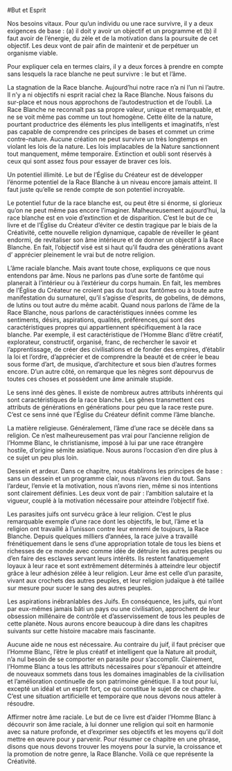 #But et Esprit

Nos besoins vitaux. Pour qu’un individu ou une race survivre, il y a deux exigences de base : (a) il doit y avoir un objectif et un programme et (b) il faut avoir de l’énergie, du zèle et de la motivation dans la poursuite de cet objectif. Les deux vont de pair afin de maintenir et de perpétuer un organisme viable.

Pour expliquer cela en termes clairs, il y a deux forces à prendre en compte sans lesquels la race blanche ne peut survivre : le but et l’âme.

La stagnation de la Race blanche. Aujourd’hui notre race n’a ni l’un ni l’autre. Il n’y a ni objectifs ni esprit racial chez la Race Blanche. Nous faisons du sur-place et nous nous approchons de l’autodestruction et de l’oubli. La Race Blanche ne reconnaît pas sa propre valeur, unique et remarquable, et ne se voit même pas comme un tout homogène. Cette élite de la nature, pourtant productrice des éléments les plus intelligents et imaginatifs, n’est pas capable de comprendre ces principes de bases et commet un crime contre-nature. Aucune création ne peut survivre un très longtemps en violant les lois de la nature. Les lois implacables de la Nature sanctionnent tout manquement, même temporaire. Extinction et oubli sont réservés à ceux qui sont assez fous pour essayer de braver ces lois.

Un potentiel illimité. Le but de l’Église du Créateur est de développer l’énorme potentiel de la Race Blanche à un niveau encore jamais atteint. Il faut juste qu’elle se rende compte de son potentiel incroyable.

Le potentiel futur de la race blanche est, ou peut être  si énorme, si glorieux qu’on ne peut même pas encore l’imaginer. Malheureusement aujourd’hui, la race blanche est en voie d’extinction et de disparition. C’est le but de ce livre et de l’Église du Créateur d’éviter ce destin tragique par le biais de la Créativité, cette nouvelle religion dynamique, capable de réveiller le géant endormi, de revitaliser son âme intérieure et de donner un objectif à la Race Blanche. En fait, l’objectif visé est si haut qu’il faudra des générations avant d’ apprécier pleinement le vrai but de notre religion.

L’âme raciale blanche. Mais avant toute chose, expliquons ce que nous entendons par âme. Nous ne parlons pas d’une sorte de fantôme qui planerait à l’intérieur ou à l’extérieur du corps humain. En fait, les membres de l’Église du Créateur ne croient pas du tout aux fantômes ou à toute autre manifestation du surnaturel, qu’il s’agisse  d’esprits, de gobelins, de démons, de lutins ou tout autre du même acabit. Quand nous parlons de l’âme de la Race Blanche, nous parlons de caractéristiques innées comme les sentiments, désirs, aspirations, qualités, préférences,qui sont des caractéristiques propres qui appartiennent spécifiquement à la race blanche. Par exemple, il est caractéristique de l’Homme Blanc d’être créatif, explorateur, constructif, organisé, franc, de rechercher le savoir et l’apprentissage, de créer des civilisations et de fonder des empires, d’établir la loi et l’ordre, d’apprécier et de comprendre la beauté et de créer le beau sous forme d’art, de musique, d’architecture et sous bien d’autres formes encore. D’un autre côté, on remarque que les nègres sont dépourvus de toutes ces choses et possèdent une âme animale stupide.

Le sens inné des gènes. Il existe de nombreux autres attributs inhérents qui sont caractéristiques de la race blanche. Les gênes transmettent ces attributs de générations en générations pour peu que la race reste pure. C’est ce sens inné que l’Église du Créateur définit comme l’âme blanche.

La matière religieuse. Généralement, l’âme d’une race se décèle dans sa religion. Ce n’est malheureusement pas vrai pour l’ancienne religion de l’Homme Blanc, le christianisme, imposé à lui par une race étrangère hostile, d’origine sémite asiatique. Nous aurons l’occasion d’en dire plus à ce sujet un peu plus loin.

Dessein et ardeur. Dans ce chapitre, nous établirons les principes de base : sans un dessein et un programme clair, nous n’avons rien du tout. Sans l’ardeur, l’envie et la motivation, nous n’avons rien, même si nos intentions sont clairement définies. Les deux vont de pair : l’ambition salutaire et la vigueur, couplé à la motivation nécessaire pour atteindre l’objectif fixé.

Les parasites juifs ont survécu grâce à leur religion. C’est le plus remarquable exemple d’une race dont les objectifs, le but, l’âme et la religion ont travaillé à l’unisson contre leur ennemi de toujours, la Race Blanche. Depuis quelques milliers d’années, la race juive a travaillé frénétiquement dans le sens d’une appropriation totale de tous les biens et richesses de ce monde avec comme idée de détruire les autres peuples ou d’en faire des esclaves servant leurs intérêts. Ils restent fanatiquement loyaux à leur race et sont extrêmement déterminés à atteindre leur objectif grâce à leur adhésion zélée à leur religion. Leur âme est celle d’un parasite, vivant aux crochets des autres peuples, et leur religion judaïque à été taillée sur mesure pour sucer le sang  des autres peuples.

Les aspirations inébranlables des Juifs. En conséquence, les juifs, qui n’ont par eux-mêmes jamais bâti un pays ou une civilisation, approchent de leur obsession millénaire de contrôle et d’asservissement de tous les peuples de cette planète. Nous aurons encore beaucoup à dire dans les chapitres suivants sur cette histoire macabre mais fascinante.

Aucune aide ne nous est nécessaire. Au contraire du juif, il faut préciser que l’Homme Blanc, l’être le plus créatif et intelligent que la Nature ait produit, n’a nul besoin de se comporter en parasite pour s’accomplir. Clairement, l’Homme Blanc a tous les attributs nécessaires pour s’épanouir et atteindre de nouveaux sommets dans tous les domaines imaginables de la civilisation et l’amélioration continuelle de son patrimoine génétique. Il a tout pour lui, excepté un idéal et un esprit fort, ce qui constitue le sujet de ce chapitre. C’est une situation artificielle et temporaire que nous devons nous atteler à résoudre.

Affirmer notre âme raciale. Le but de ce livre est d’aider l’Homme Blanc à découvrir son âme raciale, à lui donner une religion qui soit en harmonie avec sa nature profonde, et d’exprimer ses objectifs et les moyens qu’il doit mettre en œuvre pour y parvenir. Pour résumer ce chapitre en une phrase, disons que nous devons trouver les moyens pour la survie, la croissance et la promotion de notre genre, la Race Blanche. Voilà ce que représente la Créativité.
